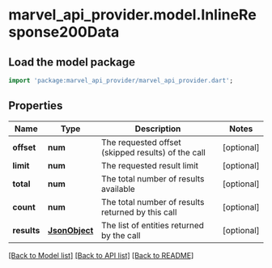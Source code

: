# marvel_api_provider.model.InlineResponse200Data

## Load the model package
```dart
import 'package:marvel_api_provider/marvel_api_provider.dart';
```

## Properties
Name | Type | Description | Notes
------------ | ------------- | ------------- | -------------
**offset** | **num** | The requested offset (skipped results) of the call | [optional] 
**limit** | **num** | The requested result limit | [optional] 
**total** | **num** | The total number of results available | [optional] 
**count** | **num** | The total number of results returned by this call | [optional] 
**results** | [**JsonObject**](.md) | The list of entities returned by the call | [optional] 

[[Back to Model list]](../README.md#documentation-for-models) [[Back to API list]](../README.md#documentation-for-api-endpoints) [[Back to README]](../README.md)



